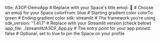 
title: A3CP-DemoApp   # Replace with your Space's title
emoji: 🤝             # Choose an emoji for your Space
colorFrom: blue       # Starting gradient color
colorTo: green        # Ending gradient color
sdk: streamlit        # The framework you’re using
sdk_version: "1.41.1" # Replace with your Streamlit version (check below)
app_file: ./streamlit/A3CP_App.py      # The entry point for your app
pinned: false         # Optional, set to true to pin the Space on your profile

